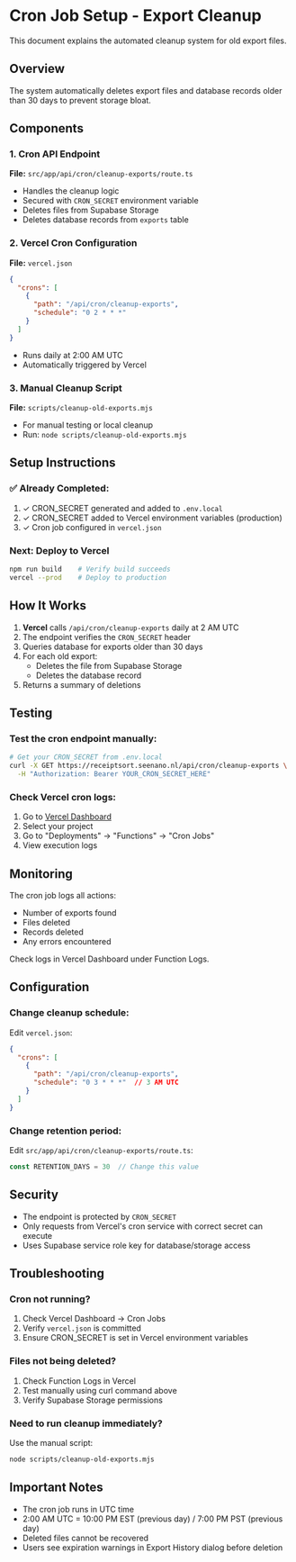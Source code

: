 # Cron Job Setup - Export Cleanup

This document explains the automated cleanup system for old export files.

## Overview

The system automatically deletes export files and database records older than 30 days to prevent storage bloat.

## Components

### 1. Cron API Endpoint
**File:** `src/app/api/cron/cleanup-exports/route.ts`
- Handles the cleanup logic
- Secured with `CRON_SECRET` environment variable
- Deletes files from Supabase Storage
- Deletes database records from `exports` table

### 2. Vercel Cron Configuration
**File:** `vercel.json`
```json
{
  "crons": [
    {
      "path": "/api/cron/cleanup-exports",
      "schedule": "0 2 * * *"
    }
  ]
}
```
- Runs daily at 2:00 AM UTC
- Automatically triggered by Vercel

### 3. Manual Cleanup Script
**File:** `scripts/cleanup-old-exports.mjs`
- For manual testing or local cleanup
- Run: `node scripts/cleanup-old-exports.mjs`

## Setup Instructions

### ✅ Already Completed:
1. ✓ CRON_SECRET generated and added to `.env.local`
2. ✓ CRON_SECRET added to Vercel environment variables (production)
3. ✓ Cron job configured in `vercel.json`

### Next: Deploy to Vercel
```bash
npm run build    # Verify build succeeds
vercel --prod    # Deploy to production
```

## How It Works

1. **Vercel** calls `/api/cron/cleanup-exports` daily at 2 AM UTC
2. The endpoint verifies the `CRON_SECRET` header
3. Queries database for exports older than 30 days
4. For each old export:
   - Deletes the file from Supabase Storage
   - Deletes the database record
5. Returns a summary of deletions

## Testing

### Test the cron endpoint manually:
```bash
# Get your CRON_SECRET from .env.local
curl -X GET https://receiptsort.seenano.nl/api/cron/cleanup-exports \
  -H "Authorization: Bearer YOUR_CRON_SECRET_HERE"
```

### Check Vercel cron logs:
1. Go to [Vercel Dashboard](https://vercel.com/dashboard)
2. Select your project
3. Go to "Deployments" → "Functions" → "Cron Jobs"
4. View execution logs

## Monitoring

The cron job logs all actions:
- Number of exports found
- Files deleted
- Records deleted
- Any errors encountered

Check logs in Vercel Dashboard under Function Logs.

## Configuration

### Change cleanup schedule:
Edit `vercel.json`:
```json
{
  "crons": [
    {
      "path": "/api/cron/cleanup-exports",
      "schedule": "0 3 * * *"  // 3 AM UTC
    }
  ]
}
```

### Change retention period:
Edit `src/app/api/cron/cleanup-exports/route.ts`:
```typescript
const RETENTION_DAYS = 30  // Change this value
```

## Security

- The endpoint is protected by `CRON_SECRET`
- Only requests from Vercel's cron service with correct secret can execute
- Uses Supabase service role key for database/storage access

## Troubleshooting

### Cron not running?
1. Check Vercel Dashboard → Cron Jobs
2. Verify `vercel.json` is committed
3. Ensure CRON_SECRET is set in Vercel environment variables

### Files not being deleted?
1. Check Function Logs in Vercel
2. Test manually using curl command above
3. Verify Supabase Storage permissions

### Need to run cleanup immediately?
Use the manual script:
```bash
node scripts/cleanup-old-exports.mjs
```

## Important Notes

- The cron job runs in UTC time
- 2:00 AM UTC = 10:00 PM EST (previous day) / 7:00 PM PST (previous day)
- Deleted files cannot be recovered
- Users see expiration warnings in Export History dialog before deletion
